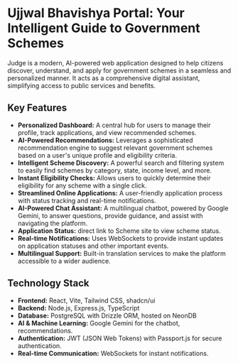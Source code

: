 # Ujjwal Bhavishya Portal: Your Intelligent Guide to Government Schemes

Judge is a modern, AI-powered web application designed to help citizens discover, understand, and apply for government schemes in a seamless and personalized manner. It acts as a comprehensive digital assistant, simplifying access to public services and benefits.

## Key Features

- **Personalized Dashboard:** A central hub for users to manage their profile, track applications, and view recommended schemes.
- **AI-Powered Recommendations:** Leverages a sophisticated recommendation engine to suggest relevant government schemes based on a user's unique profile and eligibility criteria.
- **Intelligent Scheme Discovery:** A powerful search and filtering system to easily find schemes by category, state, income level, and more.
- **Instant Eligibility Checks:** Allows users to quickly determine their eligibility for any scheme with a single click.
- **Streamlined Online Applications:** A user-friendly application process with status tracking and real-time notifications.
- **AI-Powered Chat Assistant:** A multilingual chatbot, powered by Google Gemini, to answer questions, provide guidance, and assist with navigating the platform.
- **Application Status:** direct link to Scheme site to view scheme status.
- **Real-time Notifications:** Uses WebSockets to provide instant updates on application statuses and other important events.
- **Multilingual Support:** Built-in translation services to make the platform accessible to a wider audience.

## Technology Stack

- **Frontend:** React, Vite, Tailwind CSS, shadcn/ui
- **Backend:** Node.js, Express.js, TypeScript
- **Database:** PostgreSQL with Drizzle ORM, hosted on NeonDB
- **AI & Machine Learning:** Google Gemini for the chatbot, recommendations.
- **Authentication:** JWT (JSON Web Tokens) with Passport.js for secure authentication.
- **Real-time Communication:** WebSockets for instant notifications.
